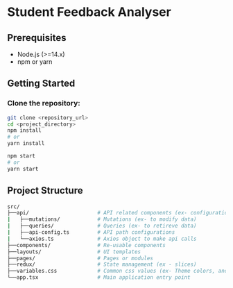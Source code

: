 # Student Feedback Analyser

## Prerequisites
- Node.js (>=14.x)
- npm or yarn

## Getting Started

### Clone the repository:

```sh
git clone <repository_url>
cd <project_directory>
npm install
# or
yarn install

npm start
# or
yarn start
```


## Project Structure
```sh
src/
├──api/                      # API related components (ex- configurations, queries, and mutations)
|   ├──mutations/            # Mutations (ex- to modify data) 
|   ├──queries/              # Queries (ex- to retireve data)
|   ├──api-config.ts         # API path configurations
|   └──axios.ts              # Axios object to make api calls
├──components/               # Re-usable components
├──layouts/                  # UI templates
├──pages/                    # Pages or modules
├──redux/                    # State management (ex - slices)
├──variables.css             # Common css values (ex- Theme colors, and font sizes)
└──app.tsx                   # Main application entry point
```

